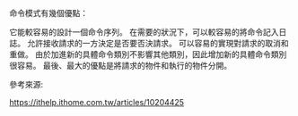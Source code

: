 命令模式有幾個優點：

它能較容易的設計一個命令序列。
在需要的狀況下，可以較容易的將命令記入日誌。
允許接收請求的一方決定是否要否決請求。
可以容易的實現對請求的取消和重做。
由於加進新的具體命令類別不影響其他類別，因此增加新的具體命令類別很容易。
最後、最大的優點是將請求的物件和執行的物件分開。

參考來源:

https://ithelp.ithome.com.tw/articles/10204425